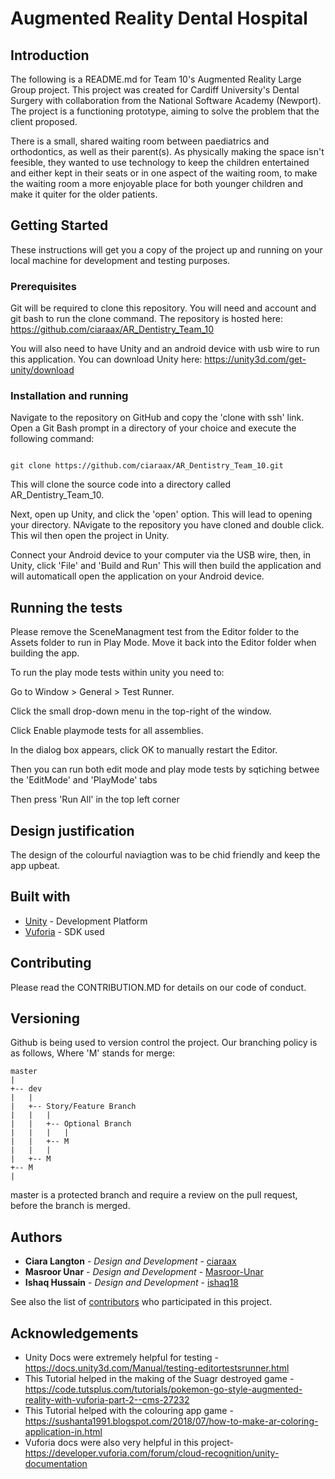 # Augmented Reality Dental Hospital

## Introduction

The following is a README.md for Team 10's Augmented Reality Large Group project. This project was created for Cardiff University's Dental Surgery with collaboration from the National Software Academy (Newport). The project is a functioning prototype, aiming to solve the problem that the client proposed.

There is a small, shared waiting room between paediatrics and orthodontics, as well as their parent(s). As physically making the space isn't feesible, they wanted to use technology to keep the children entertained and either kept in their seats or in one aspect of the waiting room, to make the waiting room a more enjoyable place for both younger children and make it quiter for the older patients. 

## Getting Started

These instructions will get you a copy of the project up and running on your local machine for development and testing purposes.

### Prerequisites

Git will be required to clone this repository. You will need and account and git bash to run the clone command. The repository is hosted here: https://github.com/ciaraax/AR_Dentistry_Team_10

You will also need to have Unity and an android device with usb wire to run this application. You can download Unity here: https://unity3d.com/get-unity/download

### Installation and running 

Navigate to the repository on GitHub and copy the 'clone with ssh' link. Open a Git Bash prompt in a directory of your choice and execute the following command:

```

git clone https://github.com/ciaraax/AR_Dentistry_Team_10.git

```

This will clone the source code into a directory called AR_Dentistry_Team_10. 

Next, open up Unity, and click the 'open' option. This will lead to opening your directory. NAvigate to the repository you have cloned and double click. This wil then open the project in Unity. 

Connect your Android device to your computer via the USB wire, then, in Unity, click 'File' and 'Build and Run' This will then build the application and will automaticall open the application on your Android device. 

## Running the tests

Please remove the SceneManagment test from the Editor folder to the Assets folder to run in Play Mode. Move it back into the Editor folder when building the app. 

To run the play mode tests within unity you need to:

Go to Window > General > Test Runner.

Click the small drop-down menu in the top-right of the window.

Click Enable playmode tests for all assemblies.

In the dialog box appears, click OK to manually restart the Editor.

Then you can run both edit mode and play mode tests by sqtiching betwee the 'EditMode' and 'PlayMode' tabs

Then press 'Run All' in the top left corner

## Design justification
The design of the colourful naviagtion was to be chid friendly and keep the app upbeat. 

## Built with 
* [Unity](https://unity.com/) - Development Platform
* [Vuforia](https://www.vuforia.com/) - SDK used


## Contributing

Please read the CONTRIBUTION.MD for details on our code of conduct.

## Versioning

Github is being used to version control the project. Our branching policy is as follows, Where 'M' stands for merge:

```
master
|
+-- dev
|   |
|   +-- Story/Feature Branch
|   |   |
|   |   +-- Optional Branch
|   |   |   |
|   |   +-- M
|   |   |
|   +-- M
+-- M
|
```
master is a protected branch and require a review on the pull request, before the branch is merged.


## Authors

* **Ciara Langton** - *Design and Development* - [ciaraax](https://github.com/ciaraax)
* **Masroor Unar** - *Design and Development* - [Masroor-Unar](https://github.com/Masroor-Unar)
* **Ishaq Hussain** - *Design and Development* - [ishaq18](https://github.com/ishaq18)



See also the list of [contributors](https://github.com/your/project/contributors) who participated in this project.

## Acknowledgements
* Unity Docs were extremely helpful for testing -
https://docs.unity3d.com/Manual/testing-editortestsrunner.html
* This Tutorial helped in the making of the Suagr destroyed game -
https://code.tutsplus.com/tutorials/pokemon-go-style-augmented-reality-with-vuforia-part-2--cms-27232
* This Tutorial helped with the colouring app game -
https://sushanta1991.blogspot.com/2018/07/how-to-make-ar-coloring-application-in.html
* Vuforia docs were also very helpful in this project-
https://developer.vuforia.com/forum/cloud-recognition/unity-documentation

